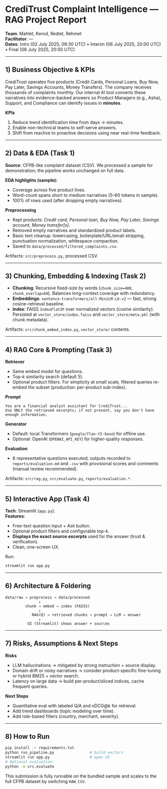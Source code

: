 # CrediTrust Complaint Intelligence — RAG Project Report

**Team**: Mahlet, Kerod, Rediet, Rehmet  
**Facilitator**: —  
**Dates**: Intro (02 July 2025, 09:30 UTC) • Interim (06 July 2025, 20:00 UTC) • Final (08 July 2025, 20:00 UTC)

---

## 1) Business Objective & KPIs

CrediTrust operates five products (Credit Cards, Personal Loans, Buy Now, Pay Later, Savings Accounts, Money Transfers). The company receives thousands of complaints monthly. Our internal AI tool converts these narratives into evidence-backed answers so Product Managers (e.g., Asha), Support, and Compliance can identify issues in **minutes**.

**KPIs**
1. Reduce trend identification time from days → minutes.
2. Enable non-technical teams to self-serve answers.
3. Shift from reactive to proactive decisions using near real-time feedback.

---

## 2) Data & EDA (Task 1)

**Source**: CFPB-like complaint dataset (CSV). We processed a sample for demonstration; the pipeline works unchanged on full data.

**EDA highlights (sample):**
- Coverage across five product lines.
- Word-count spans short to medium narratives (5–60 tokens in sample).
- 100% of rows used (after dropping empty narratives).

**Preprocessing**
- Kept products: *Credit card, Personal loan, Buy Now, Pay Later, Savings account, Money transfer[s]*.
- Removed empty narratives and standardized product labels.
- Basic text cleanup: lowercasing, boilerplate/URL/email stripping, punctuation normalization, whitespace compaction.
- Saved to `data/processed/filtered_complaints.csv`.

Artifacts: `src/preprocess.py`, processed CSV.

---

## 3) Chunking, Embedding & Indexing (Task 2)

- **Chunking**: Recursive fixed-size by words (`chunk_size=400`, `chunk_overlap=60`). Balances long-context coverage with redundancy.
- **Embeddings**: `sentence-transformers/all-MiniLM-L6-v2` — fast, strong cosine-retrieval baseline.
- **Index**: FAISS `IndexFlatIP` over normalized vectors (cosine similarity). Persisted at `vector_store/index.faiss` and `vector_store/meta.pkl` (with chunk metadata).

Artifacts: `src/chunk_embed_index.py`, `vector_store/` contents.

---

## 4) RAG Core & Prompting (Task 3)

**Retriever**
- Same embed model for questions.
- Top-*k* similarity search (default 5).
- Optional product filters. For simplicity at small scale, filtered queries re-embed the subset (production: per-product sub-index).

**Prompt**
```
You are a financial analyst assistant for CrediTrust...
Use ONLY the retrieved excerpts; if not present, say you don't have enough information.
```

**Generator**
- Default: local Transformers (`google/flan-t5-base`) for offline use.
- Optional: OpenAI (`OPENAI_API_KEY`) for higher-quality responses.

**Evaluation**
- 8 representative questions executed; outputs recorded to `reports/evaluation.md` and `.csv` with provisional scores and comments (manual review recommended).

Artifacts: `src/rag.py`, `src/evaluate.py`, `reports/evaluation.*`.

---

## 5) Interactive App (Task 4)

**Tech**: Streamlit (`app.py`).  
**Features**:
- Free-text question input + *Ask* button.
- Optional product filters and configurable top-*k*.
- **Displays the exact source excerpts** used for the answer (trust & verification).
- Clean, one-screen UX.

Run:
```bash
streamlit run app.py
```

---

## 6) Architecture & Foldering

```
data/raw → preprocess → data/processed
               ↓
         chunk → embed → index (FAISS)
               ↓
            RAG(Q) → retrieved chunks → prompt → LLM → answer
               ↓
          UI (Streamlit) shows answer + sources
```

---

## 7) Risks, Assumptions & Next Steps

**Risks**
- LLM hallucinations → mitigated by strong instruction + source display.
- Domain drift or noisy narratives → consider product-specific fine-tuning or hybrid BM25 + vector search.
- Latency on large data → build per-product/sliced indices, cache frequent queries.

**Next Steps**
- Quantitative eval with labeled Q/A and nDCG@k for retrieval.
- Add trend dashboards (topic modeling over time).
- Add role-based filters (country, merchant, severity).

---

## 8) How to Run

```bash
pip install -r requirements.txt
python run_pipeline.py                # build vectors
streamlit run app.py                  # open UI
# Optional evaluation:
python -m src.evaluate
```

This submission is fully runnable on the bundled sample and scales to the full CFPB dataset by switching `RAW_CSV`.
